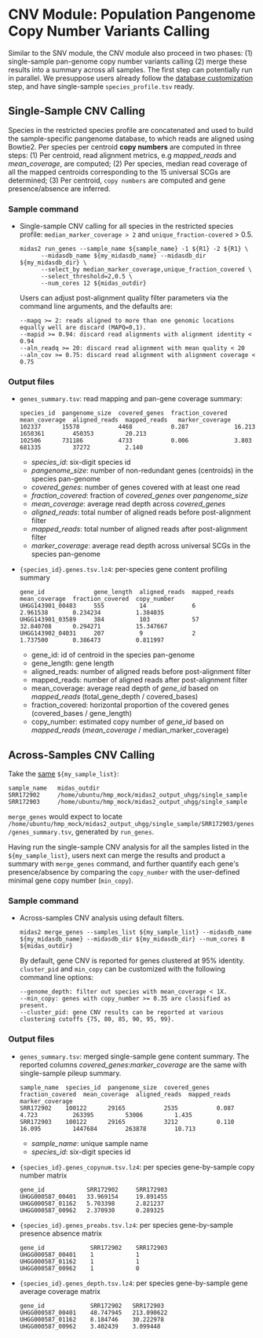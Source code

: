 # CNV Module: Population Pangenome Copy Number Variants Calling

Similar to the SNV module, the CNV module also proceed in two phases: (1) single-sample pan-genome copy number variants calling (2) merge these results into a summary across all samples. The first step can potentially run in parallel. We presuppose users already follow the [database customization](https://github.com/czbiohub/MIDAS2.0/wiki/Data-customization) step, and have single-sample `species_profile.tsv` ready.

## Single-Sample CNV Calling

Species in the restricted species profile are concatenated and used to build the sample-specific pangenome database, to which reads are aligned using Bowtie2. Per species per centroid **copy numbers** are computed in three steps: (1) Per centroid, read alignment metrics, e.g _mapped_reads_ and _mean_coverage_, are computed; (2) Per species, median read coverage of all the mapped centroids corresponding to the 15 universal SCGs are determined; (3) Per centroid, `copy numbers` are computed and gene presence/absence are inferred.

### Sample command

- Single-sample CNV calling for all species in the restricted species profile: `median_marker_coverage > 2` and `unique_fraction-covered` > 0.5. 
   ```
   midas2 run_genes --sample_name ${sample_name} -1 ${R1} -2 ${R1} \
         --midasdb_name ${my_midasdb_name} --midasdb_dir ${my_midasdb_dir} \
         --select_by median_marker_coverage,unique_fraction_covered \
         --select_threshold=2,0.5 \
         --num_cores 12 ${midas_outdir}     
   ```

   Users can adjust post-alignment quality filter parameters via the command line arguments, and the defaults are:

   ```
   --mapq >= 2: reads aligned to more than one genomic locations equally well are discard (MAPQ=0,1).
   --mapid >= 0.94: discard read alignments with alignment identity < 0.94
   --aln_readq >= 20: discard read alignment with mean quality < 20
   --aln_cov >= 0.75: discard read alignment with alignment coverage < 0.75
   ```

### Output files

- `genes_summary.tsv`: read mapping and pan-gene coverage summary: 

   ```
   species_id  pangenome_size  covered_genes  fraction_covered  mean_coverage  aligned_reads  mapped_reads   marker_coverage
   102337      15578           4468           0.287             16.213         1650361        450353         20.213
   102506      731186          4733           0.006             3.803          681335         37272          2.140
   ```
   - _species_id_: six-digit species id
   - _pangenome_size_: number of non-redundant genes (centroids) in the species pan-genome
   - _covered_genes_: number of genes covered with at least one read
   - _fraction_covered_: fraction of _covered_genes_ over _pangenome_size_
   - _mean_coverage_: average read depth across _covered_genes_
   - _aligned_reads_: total number of aligned reads before post-alignment filter
   - _mapped_reads_: total number of aligned reads after post-alignment filter
   - _marker_coverage_: average read depth across universal SCGs in the species pan-genome

- `{species_id}.genes.tsv.lz4`: per-species gene content profiling summary 

   ```
   gene_id              gene_length  aligned_reads  mapped_reads  mean_coverage  fraction_covered  copy_number
   UHGG143901_00483     555          14             6             2.961538       0.234234          1.384035
   UHGG143901_03589     384          103            57            32.840708      0.294271          15.347667
   UHGG143902_04031     207          9              2             1.737500       0.386473          0.811997
   ```
   - gene_id: id of centroid in the species pan-genome
   - gene_length: gene length
   - aligned_reads: number of aligned reads before post-alignment filter
   - mapped_reads: number of aligned reads after post-alignment filter
   - mean_coverage: average read depth of _gene_id_ based on _mapped_reads_ (total_gene_depth / covered_bases)
   - fraction_covered: horizontal proportion of the covered genes (covered_bases / gene_length)
   - copy_number: estimated copy number of _gene_id_ based on _mapped_reads_ (_mean_coverage_ / median_marker_coverage)


## Across-Samples CNV Calling

Take the [same](https://github.com/czbiohub/MIDAS2.0/wiki/Common-Command-Line-Arguments#across-samples-analysis) `${my_sample_list}`:

   ```
   sample_name   midas_outdir
   SRR172902     /home/ubuntu/hmp_mock/midas2_output_uhgg/single_sample
   SRR172903     /home/ubuntu/hmp_mock/midas2_output_uhgg/single_sample
   ```

`merge_genes` would expect to locate `/home/ubuntu/hmp_mock/midas2_output_uhgg/single_sample/SRR172903/genes/genes_summary.tsv`, generated by `run_genes`.


Having run the single-sample CNV analysis for all the samples listed in the `${my_sample_list}`, users next can merge the results and product a summary with `merge_genes` command, and further quantify each gene's presence/absence by comparing the `copy_number` with the user-defined minimal gene copy number (`min_copy`).


### Sample command

- Across-samples CNV analysis using default filters.

   ```
   midas2 merge_genes --samples_list ${my_sample_list} --midasdb_name ${my_midasdb_name} --midasdb_dir ${my_midasdb_dir} --num_cores 8 ${midas_outdir}
   ```

   By default, gene CNV is reported for genes clustered at 95% identity. `cluster_pid` and `min_copy` can be customized with the following command line options:
  ```
  --genome_depth: filter out species with mean_coverage < 1X. 
  --min_copy: genes with copy_number >= 0.35 are classified as present.
  --cluster_pid: gene CNV results can be reported at various clustering cutoffs {75, 80, 85, 90, 95, 99}.
  ```

### Output files

- `genes_summary.tsv`: merged single-sample gene content summary. The reported columns _covered_genes_:_marker_coverage_ are the same with single-sample pileup summary.

   ```
   sample_name  species_id  pangenome_size  covered_genes  fraction_covered  mean_coverage  aligned_reads  mapped_reads  marker_coverage
   SRR172902    100122      29165           2535           0.087             4.723          263395         53006         1.435
   SRR172903    100122      29165           3212           0.110             16.095         1447684        263878        10.713
   ```
   - _sample_name_: unique sample name
   - _species_id_: six-digit species id

- `{species_id}.genes_copynum.tsv.lz4`: per species gene-by-sample copy number matrix

  ```
  gene_id            SRR172902     SRR172903
  UHGG000587_00401   33.969154     19.891455
  UHGG000587_01162   5.703398      2.821237
  UHGG000587_00962   2.370930      0.289325
  ```

- `{species_id}.genes_preabs.tsv.lz4`: per species gene-by-sample presence absence matrix 
 
  ```
  gene_id             SRR172902    SRR172903
  UHGG000587_00401    1            1
  UHGG000587_01162    1            1
  UHGG000587_00962    1            0 
  ```

- `{species_id}.genes_depth.tsv.lz4`: per species gene-by-sample gene average coverage matrix 

  ```
  gene_id             SRR172902   SRR172903
  UHGG000587_00401    48.747945   213.090622
  UHGG000587_01162    8.184746    30.222978
  UHGG000587_00962    3.402439    3.099448
  ```
